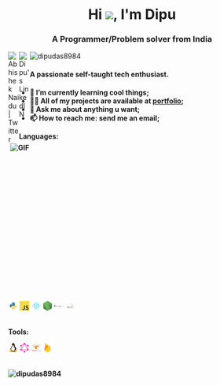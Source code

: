 <h1 align="center">Hi <img src="https://media.giphy.com/media/hvRJCLFzcasrR4ia7z/giphy.gif" width="25px">, I'm Dipu</h1>
<h3 align="center">A Programmer/Problem solver from India</h3>

<a href="https://twitter.com/">
  <img align="left" alt="Abhishek Naidu | Twitter" width="22px" src="https://raw.githubusercontent.com/peterthehan/peterthehan/master/assets/twitter.svg" />
</a>
<a href="https://www.linkedin.com/in/dipudas8984/">
  <img align="left" alt="Dipu's LinkedIN" width="22px" src="https://raw.githubusercontent.com/peterthehan/peterthehan/master/assets/linkedin.svg" />
</a>


<img align="left" src="https://komarev.com/ghpvc/?username=dipudas8984&label=Profile%20views&color=0e75b6&style=flat" alt="dipudas8984" />

<br />
<h4>
A passionate self-taught tech enthusiast.
<h4/>

  <img align="right" alt="GIF" src="https://github.com/abhisheknaiidu/abhisheknaiidu/blob/master/code.gif?raw=true" width="500" height="320" />
  
- 🌱 I’m currently learning **cool things**;
- 👨‍💻 All of my projects are available at [portfolio]();
- 💬 Ask me about **anything u want**;
- 📫 How to reach me: **send me an email**;


**Languages:**  
<div>
<code><img height="20" src="https://raw.githubusercontent.com/github/explore/80688e429a7d4ef2fca1e82350fe8e3517d3494d/topics/python/python.png"></code>
<code><img height="20" src="https://raw.githubusercontent.com/github/explore/80688e429a7d4ef2fca1e82350fe8e3517d3494d/topics/javascript/javascript.png"></code>
<code><img height="20" src="https://raw.githubusercontent.com/github/explore/80688e429a7d4ef2fca1e82350fe8e3517d3494d/topics/react/react.png"></code>
<code><img height="20" src="https://raw.githubusercontent.com/github/explore/80688e429a7d4ef2fca1e82350fe8e3517d3494d/topics/nodejs/nodejs.png"></code>
<code><img height="20" src="https://raw.githubusercontent.com/github/explore/80688e429a7d4ef2fca1e82350fe8e3517d3494d/topics/mongodb/mongodb.png"></code>
<code><img height="20" src="https://raw.githubusercontent.com/github/explore/80688e429a7d4ef2fca1e82350fe8e3517d3494d/topics/mysql/mysql.png"></code>
<div/>

<br/>

**Tools:**
<div>
<code><img height="20" src="https://raw.githubusercontent.com/github/explore/80688e429a7d4ef2fca1e82350fe8e3517d3494d/topics/linux/linux.png"></code>
<code><img height="20" src="https://raw.githubusercontent.com/github/explore/5c058a388828bb5fde0bcafd4bc867b5bb3f26f3/topics/graphql/graphql.png"></code>
<code><img height="20" src="https://raw.githubusercontent.com/github/explore/80688e429a7d4ef2fca1e82350fe8e3517d3494d/topics/tensorflow/tensorflow.png"></code>
<code><img height="20" src="https://raw.githubusercontent.com/github/explore/80688e429a7d4ef2fca1e82350fe8e3517d3494d/topics/firebase/firebase.png"></code>
<div/>
  
<br/>
<p><img src="https://github-readme-stats.vercel.app/api/top-langs?username=dipudas8984&show_icons=true&locale=en&layout=compact&theme=gotham" alt="dipudas8984" /></p>

<br/><br/><br/><br/><br/>
 <!--
<h3 align='center'>
📈 My GitHub Stats
<h3/>
<div>
<p align="center"> <img src="https://github-readme-stats.vercel.app/api?username=dipudas8984&show_icons=true&theme=gotham" alt="dipudas8984" />

<p align="center"><img src="https://github-readme-stats.vercel.app/api/top-langs?username=dipudas8984&show_icons=true&locale=en&layout=compact&theme=gotham" alt="dipudas8984" /></p>

<p align="center"><img src="https://github-readme-streak-stats.herokuapp.com/?user=dipudas8984&theme=gotham" alt="dipudas8984" /></p>
<div/>
--!>
